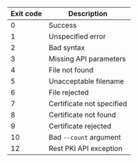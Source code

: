 ﻿Exit code | Description
--------- | -----------
0         | Success
1         | Unspecified error
2         | Bad syntax
3         | Missing API parameters
4         | File not found
5         | Unacceptable filename
6         | File rejected
7         | Certificate not specified
8         | Certificate not found
9         | Certificate rejected
10        | Bad `--count` argument
12        | Rest PKI API exception
